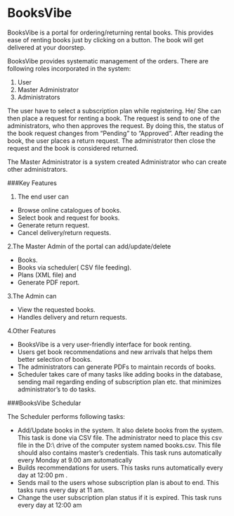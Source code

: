 # BooksVibe

BooksVibe is a portal for ordering/returning rental books. This provides ease of renting books just by clicking on a button. The book will get delivered at your doorstep. 

BooksVibe provides systematic management of the orders. There are following roles incorporated in the system:
1.	User
2.	Master Administrator
3.	Administrators

The user have to select a subscription plan while registering.  He/ She can then place a request for renting a book. The request is send to one of the administrators, who then approves the request. By doing this, the status of the book request changes from “Pending” to “Approved”. After reading the book, the user places a return request. The administrator then close the request and the book is considered returned.

The Master Administrator is a system created Administrator who can create other administrators.

###Key Features
1. The end user can
-	Browse online catalogues of books.
-	Select book and request for books.
-	Generate return request.
-	Cancel delivery/return requests.

2.The Master Admin of the portal can  add/update/delete 
-	Books. 
-	Books via scheduler( CSV file feeding).
-	Plans (XML file)  and 
-	Generate PDF report.

3.The Admin can
-	View the requested books.
-	Handles delivery and return requests.

4.Other Features
-	BooksVibe is a very user-friendly interface for book renting.
-	Users get book recommendations and new arrivals that helps them better selection of books.
-	The administrators can generate PDFs to maintain records of books.
-	Scheduler takes care of many tasks like adding books in the database, sending mail regarding ending of subscription plan etc. that minimizes administrator’s to do tasks.

###BooksVibe Schedular

The Scheduler performs following tasks:
- Add/Update books in the system. It also delete books from the system. This task is done via CSV file. The administrator need to place this csv file in the D:\ drive of the computer system named books.csv. This file should also contains master’s credentials.
This task runs automatically every Monday at 9.00 am automatically
-	Builds recommendations for users. This tasks runs automatically every day at 12:00 pm .
-	Sends mail to the users whose subscription plan is about to end. This tasks runs every day at 11 am.
-	Change the user subscription plan status if it is expired. This task runs every day at 12:00 am 



